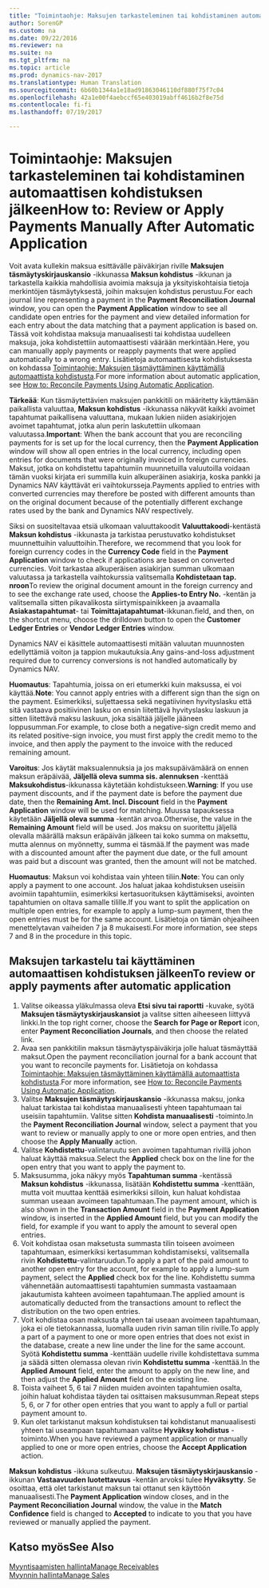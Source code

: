 ```yaml
---
title: "Toimintaohje: Maksujen tarkasteleminen tai kohdistaminen automaattisen kohdistuksen jälkeen"
author: SorenGP
ms.custom: na
ms.date: 09/22/2016
ms.reviewer: na
ms.suite: na
ms.tgt_pltfrm: na
ms.topic: article
ms.prod: dynamics-nav-2017
ms.translationtype: Human Translation
ms.sourcegitcommit: 6b60b1344a1e18ad91863046110df880f75f7c04
ms.openlocfilehash: 42a1e00f4aebccf65e403019abff4616b2f8e75d
ms.contentlocale: fi-fi
ms.lasthandoff: 07/19/2017

---
```


# <a name="how-to-review-or-apply-payments-manually-after-automatic-application"></a><span data-ttu-id="c9aa7-102">Toimintaohje: Maksujen tarkasteleminen tai kohdistaminen automaattisen kohdistuksen jälkeen</span><span class="sxs-lookup"><span data-stu-id="c9aa7-102">How to: Review or Apply Payments Manually After Automatic Application</span></span>
<span data-ttu-id="c9aa7-103">Voit avata kullekin maksua esittävälle päiväkirjan riville **Maksujen täsmäytyskirjauskansio** -ikkunassa **Maksun kohdistus** -ikkunan ja tarkastella kaikkia mahdollisia avoimia maksuja ja yksityiskohtaisia tietoja merkintöjen täsmäytyksestä, joihin maksujen kohdistus perustuu.</span><span class="sxs-lookup"><span data-stu-id="c9aa7-103">For each journal line representing a payment in the **Payment Reconciliation Journal** window, you can open the **Payment Application** window to see all candidate open entries for the payment and view detailed information for each entry about the data matching that a payment application is based on.</span></span> <span data-ttu-id="c9aa7-104">Tässä voit kohdistaa maksuja manuaalisesti tai kohdistaa uudelleen maksuja, joka kohdistettiin automaattisesti väärään merkintään.</span><span class="sxs-lookup"><span data-stu-id="c9aa7-104">Here, you can manually apply payments or reapply payments that were applied automatically to a wrong entry.</span></span> <span data-ttu-id="c9aa7-105">Lisätietoja automaattisesta kohdistuksesta on kohdassa [Toimintaohje: Maksujen täsmäyttäminen käyttämällä automaattista kohdistusta](receivables-how-reconcile-payments-auto-application.md).</span><span class="sxs-lookup"><span data-stu-id="c9aa7-105">For more information about automatic application, see [How to: Reconcile Payments Using Automatic Application](receivables-how-reconcile-payments-auto-application.md).</span></span>

<span data-ttu-id="c9aa7-106">**Tärkeää**: Kun täsmäytettävien maksujen pankkitili on määritetty käyttämään paikallista valuuttaa, **Maksun kohdistus** -ikkunassa näkyvät kaikki avoimet tapahtumat paikallisena valuuttana, mukaan lukien niiden asiakirjojen avoimet tapahtumat, jotka alun perin laskutettiin ulkomaan valuutassa.</span><span class="sxs-lookup"><span data-stu-id="c9aa7-106">**Important**: When the bank account that you are reconciling payments for is set up for the local currency, then the **Payment Application** window will show all open entries in the local currency, including open entries for documents that were originally invoiced in foreign currencies.</span></span> <span data-ttu-id="c9aa7-107">Maksut, jotka on kohdistettu tapahtumiin muunnetuilla valuutoilla voidaan tämän vuoksi kirjata eri summilla kuin alkuperäinen asiakirja, koska pankki ja Dynamics NAV käyttävät eri vaihtokursseja.</span><span class="sxs-lookup"><span data-stu-id="c9aa7-107">Payments applied to entries with converted currencies may therefore be posted with different amounts than on the original document because of the potentially different exchange rates used by the bank and Dynamics NAV respectively.</span></span>

<span data-ttu-id="c9aa7-108">Siksi on suositeltavaa etsiä ulkomaan valuuttakoodit **Valuuttakoodi**-kentästä **Maksun kohdistus** -ikkunasta ja tarkistaa perustuvatko kohdistukset muunnettuihin valuuttoihin.</span><span class="sxs-lookup"><span data-stu-id="c9aa7-108">Therefore, we recommend that you look for foreign currency codes in the **Currency Code** field in the **Payment Application** window to check if applications are based on converted currencies.</span></span> <span data-ttu-id="c9aa7-109">Voit tarkastaa alkuperäisen asiakirjan summan ulkomaan valuutassa ja tarkastella vaihtokurssia valitsemalla **Kohdistetaan tap. nroon**</span><span class="sxs-lookup"><span data-stu-id="c9aa7-109">To review the original document amount in the foreign currency and to see the exchange rate used, choose the **Applies-to Entry No.**</span></span> <span data-ttu-id="c9aa7-110">-kentän ja valitsemalla sitten pikavalikosta siirtymispainikkeen ja avaamalla **Asiakastapahtumat**- tai **Toimittajatapahtumat**-ikkunan.</span><span class="sxs-lookup"><span data-stu-id="c9aa7-110">field, and then, on the shortcut menu, choose the drilldown button to open the **Customer Ledger Entries** or **Vendor Ledger Entries** window.</span></span>

<span data-ttu-id="c9aa7-111">Dynamics NAV ei käsittele automaattisesti mitään valuutan muunnosten edellyttämiä voiton ja tappion mukautuksia.</span><span class="sxs-lookup"><span data-stu-id="c9aa7-111">Any gains-and-loss adjustment required due to currency conversions is not handled automatically by Dynamics NAV.</span></span>

<span data-ttu-id="c9aa7-112">**Huomautus**: Tapahtumia, joissa on eri etumerkki kuin maksussa, ei voi käyttää.</span><span class="sxs-lookup"><span data-stu-id="c9aa7-112">**Note**: You cannot apply entries with a different sign than the sign on the payment.</span></span> <span data-ttu-id="c9aa7-113">Esimerkiksi, suljettaessa sekä negatiivinen hyvityslasku että sitä vastaava positiivinen lasku on ensin liitettävä hyvityslasku laskuun ja sitten liitettävä maksu laskuun, joka sisältää jäljelle jääneen loppusumman.</span><span class="sxs-lookup"><span data-stu-id="c9aa7-113">For example, to close both a negative-sign credit memo and its related positive-sign invoice, you must first apply the credit memo to the invoice, and then apply the payment to the invoice with the reduced remaining amount.</span></span>

<span data-ttu-id="c9aa7-114">**Varoitus**: Jos käytät maksualennuksia ja jos maksupäivämäärä on ennen maksun eräpäivää, **Jäljellä oleva summa sis. alennuksen** -kenttää **Maksukohdistus**-ikkunassa käytetään kohdistukseen.</span><span class="sxs-lookup"><span data-stu-id="c9aa7-114">**Warning**: If you use payment discounts, and if the payment date is before the payment due date, then the **Remaining Amt. Incl. Discount** field in the **Payment Application** window will be used for matching.</span></span> <span data-ttu-id="c9aa7-115">Muussa tapauksessa käytetään **Jäljellä oleva summa** -kentän arvoa.</span><span class="sxs-lookup"><span data-stu-id="c9aa7-115">Otherwise, the value in the **Remaining Amount** field will be used.</span></span> <span data-ttu-id="c9aa7-116">Jos maksu on suoritettu jäljellä olevalla määrällä maksun eräpäivän jälkeen tai koko summa on maksettu, mutta alennus on myönnetty, summa ei täsmää.</span><span class="sxs-lookup"><span data-stu-id="c9aa7-116">If the payment was made with a discounted amount after the payment due date, or the full amount was paid but a discount was granted, then the amount will not be matched.</span></span>

<span data-ttu-id="c9aa7-117">**Huomautus**: Maksun voi kohdistaa vain yhteen tiliin.</span><span class="sxs-lookup"><span data-stu-id="c9aa7-117">**Note**: You can only apply a payment to one account.</span></span> <span data-ttu-id="c9aa7-118">Jos haluat jakaa kohdistuksen useisiin avoimiin tapahtumiin, esimerkiksi kertasuorituksen käyttämiseksi, avointen tapahtumien on oltava samalle tilille.</span><span class="sxs-lookup"><span data-stu-id="c9aa7-118">If you want to split the application on multiple open entries, for example to apply a lump-sum payment, then the open entries must be for the same account.</span></span> <span data-ttu-id="c9aa7-119">Lisätietoja on tämän ohjeaiheen menettelytavan vaiheiden 7 ja 8 mukaisesti.</span><span class="sxs-lookup"><span data-stu-id="c9aa7-119">For more information, see steps 7 and 8 in the procedure in this topic.</span></span>

## <a name="to-review-or-apply-payments-after-automatic-application"></a><span data-ttu-id="c9aa7-120">Maksujen tarkastelu tai käyttäminen automaattisen kohdistuksen jälkeen</span><span class="sxs-lookup"><span data-stu-id="c9aa7-120">To review or apply payments after automatic application</span></span>
1. <span data-ttu-id="c9aa7-121">Valitse oikeassa yläkulmassa oleva **Etsi sivu tai raportti** -kuvake, syötä **Maksujen täsmäytyskirjauskansiot** ja valitse sitten aiheeseen liittyvä linkki.</span><span class="sxs-lookup"><span data-stu-id="c9aa7-121">In the top right corner, choose the **Search for Page or Report** icon, enter **Payment Reconciliation Journals**, and then choose the related link.</span></span>
2. <span data-ttu-id="c9aa7-122">Avaa sen pankkitilin maksun täsmäytyspäiväkirja jolle haluat täsmäyttää maksut.</span><span class="sxs-lookup"><span data-stu-id="c9aa7-122">Open the payment reconciliation journal for a bank account that you want to reconcile payments for.</span></span> <span data-ttu-id="c9aa7-123">Lisätietoja on kohdassa [Toimintaohje: Maksujen täsmäyttäminen käyttämällä automaattista kohdistusta](receivables-how-reconcile-payments-auto-application.md).</span><span class="sxs-lookup"><span data-stu-id="c9aa7-123">For more information, see [How to: Reconcile Payments Using Automatic Application](receivables-how-reconcile-payments-auto-application.md).</span></span>
3. <span data-ttu-id="c9aa7-124">Valitse **Maksujen täsmäytyskirjauskansio** -ikkunassa maksu, jonka haluat tarkistaa tai kohdistaa manuaalisesti yhteen tapahtumaan tai useisiin tapahtumiin. Valitse sitten **Kohdista manuaalisesti** -toiminto.</span><span class="sxs-lookup"><span data-stu-id="c9aa7-124">In the **Payment Reconciliation Journal** window, select a payment that you want to review or manually apply to one or more open entries, and then choose the **Apply Manually** action.</span></span>
4. <span data-ttu-id="c9aa7-125">Valitse **Kohdistettu**-valintaruutu sen avoimen tapahtuman rivillä johon haluat käyttää maksua.</span><span class="sxs-lookup"><span data-stu-id="c9aa7-125">Select the **Applied** check box on the line for the open entry that you want to apply the payment to.</span></span>
5. <span data-ttu-id="c9aa7-126">Maksusumma, joka näkyy myös **Tapahtuman summa** -kentässä **Maksun kohdistus** -ikkunassa, lisätään **Kohdistettu summa** -kenttään, mutta voit muuttaa kenttää esimerkiksi silloin, kun haluat kohdistaa summan useaan avoimeen tapahtumaan.</span><span class="sxs-lookup"><span data-stu-id="c9aa7-126">The payment amount, which is also shown in the **Transaction Amount** field in the **Payment Application** window, is inserted in the **Applied Amount** field, but you can modify the field, for example if you want to apply the amount to several open entries.</span></span>
6. <span data-ttu-id="c9aa7-127">Voit kohdistaa osan maksetusta summasta tilin toiseen avoimeen tapahtumaan, esimerkiksi kertasumman kohdistamiseksi, valitsemalla rivin **Kohdistettu**-valintaruudun.</span><span class="sxs-lookup"><span data-stu-id="c9aa7-127">To apply a part of the paid amount to another open entry for the account, for example to apply a lump-sum payment, select the **Applied** check box for the line.</span></span> <span data-ttu-id="c9aa7-128">Kohdistettu summa vähennetään automaattisesti tapahtumien summasta vastaamaan jakautumista kahteen avoimeen tapahtumaan.</span><span class="sxs-lookup"><span data-stu-id="c9aa7-128">The applied amount is automatically deducted from the transactions amount to reflect the distribution on the two open entries.</span></span>
7. <span data-ttu-id="c9aa7-129">Voit kohdistaa osan maksusta yhteen tai useaan avoimeen tapahtumaan, joka ei ole tietokannassa, luomalla uuden rivin saman tilin riville.</span><span class="sxs-lookup"><span data-stu-id="c9aa7-129">To apply a part of a payment to one or more open entries that does not exist in the database, create a new line under the line for the same account.</span></span> <span data-ttu-id="c9aa7-130">Syötä **Kohdistettu summa** -kenttään uudelle riville kohdistettava summa ja säädä sitten olemassa olevan rivin **Kohdistettu summa** -kenttää.</span><span class="sxs-lookup"><span data-stu-id="c9aa7-130">In the **Applied Amount** field, enter the amount to apply on the new line, and then adjust the **Applied Amount** field on the existing line.</span></span>
8. <span data-ttu-id="c9aa7-131">Toista vaiheet 5, 6 tai 7 niiden muiden avointen tapahtumien osalta, joihin haluat kohdistaa täyden tai osittaisen maksusumman.</span><span class="sxs-lookup"><span data-stu-id="c9aa7-131">Repeat steps 5, 6, or 7 for other open entries that you want to apply a full or partial payment amount to.</span></span>
9. <span data-ttu-id="c9aa7-132">Kun olet tarkistanut maksun kohdistuksen tai kohdistanut manuaalisesti yhteen tai useampaan tapahtumaan valitse **Hyväksy kohdistus** -toiminto.</span><span class="sxs-lookup"><span data-stu-id="c9aa7-132">When you have reviewed a payment application or manually applied to one or more open entries, choose the **Accept Application** action.</span></span>

<span data-ttu-id="c9aa7-133">**Maksun kohdistus** -ikkuna sulkeutuu. **Maksujen täsmäytyskirjauskansio** -ikkunan **Vastaavuuden luotettavuus** -kentän arvoksi tulee **Hyväksytty**. Se osoittaa, että olet tarkistanut maksun tai ottanut sen käyttöön manuaalisesti.</span><span class="sxs-lookup"><span data-stu-id="c9aa7-133">The **Payment Application** window  closes, and in the **Payment Reconciliation Journal** window, the value in the **Match Confidence** field is changed to **Accepted** to indicate to you that you have reviewed or manually applied the payment.</span></span>

## <a name="see-also"></a><span data-ttu-id="c9aa7-134">Katso myös</span><span class="sxs-lookup"><span data-stu-id="c9aa7-134">See Also</span></span>
[<span data-ttu-id="c9aa7-135">Myyntisaamisten hallinta</span><span class="sxs-lookup"><span data-stu-id="c9aa7-135">Manage Receivables</span></span>](receivables-manage-receivables.md)  
[<span data-ttu-id="c9aa7-136">Myynnin hallinta</span><span class="sxs-lookup"><span data-stu-id="c9aa7-136">Manage Sales</span></span>](sales-manage-sales.md)

